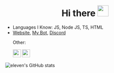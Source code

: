 <h1 align="center">Hi there <img src="https://media.tenor.com/images/dc6f6c34607462dd22571347ce23957e/tenor.gif" height="35px"></h1>

<ul>
  <li>Languages I Know: JS, Node JS, TS, HTML</li>
  <li><a target="_blank" href="https://eleven11.cf">Website</a>, <a target="_blank" href="https://naturalbot.xyz/">My Bot</a>, <a target="_blank" href="https://discord.gg/roxybotlist">Discord</a></li>
  <p>Other:</p>
  <a target="_blank" href="https://www.instagram.com/yasincakmak.x/"><img height="25px" src="https://upload.wikimedia.org/wikipedia/commons/thumb/e/e7/Instagram_logo_2016.svg/768px-Instagram_logo_2016.svg.png"></a> <a target="_blank" href="https://discord.com/users/817498472546041888"><img height="25px" src="https://discord.com/assets/f9bb9c4af2b9c32a2c5ee0014661546d.png"></a>
</ul>

![eleven's GitHub stats](https://github-readme-stats.vercel.app/api?username=eleventhe&show_icons=true&theme=radical)
<br>
